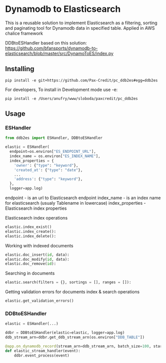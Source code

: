 # Dynamodb to Elasticsearch

This is a reusable solution to implement Elasticsearch as a filtering, sorting and paginating tool for Dynamodb data in specified table. Applied in AWS chalice framework

DDBtoESHandler based on this solution: 
https://github.com/bfansports/dynamodb-to-elasticsearch/blob/master/src/DynamoToES/index.py

## Installing

`pip install -e git+https://github.com/Pax-Credit/pc_ddb2es#egg=ddb2es`

For developers, To install in Development mode use -e:

`pip install -e /Users/anufry/www/sloboda/paxcredit/pc_ddb2es`

## Usage

### ESHandler

```python
from ddb2es import ESHandler, DDBtoESHandler

elastic = ESHandler(
  endpoint=os.environ["ES_ENDPOINT_URL"],
  index_name = os.environ["ES_INDEX_NAME"],
  index_properties = {
    'owner': {"type": "keyword"},
    'created_at': {"type": "date"},
    ...
    'address': {"type": "keyword"},
  },
  logger=app.log)
```

endpoint - is an url to Elasticsearch endpoint
index_name - is an index name for elasticsearch (usualy Tablename in lowercase)
index_properties - Elasticsearch index properties

Elasticsearch index operations

```python
elastic.index_exist()
elastic.index_create():
elastic.index_delete():
```

Working with indexed documents

```python
elastic.doc_insert(id, data):
elastic.doc_modify(id, data):
elastic.doc_remove(id):
```

Searching in documents

```python
elastic.search(filters = {}, sortings = [], ranges = []):
```

Getting validation errors for documents index & search operations

```python
elastic.get_validation_errors()
```

### DDBtoESHandler

```python
elastic = ESHandler(...)

ddbr = DDBtoESHandler(elastic=elastic, logger=app.log)
ddb_stream_arn=ddbr.get_ddb_stream_arn(os.environ["DDB_TABLE"])

@app.on_dynamodb_record(stream_arn=ddb_stream_arn, batch_size=100, starting_position='TRIM_HORIZON')
def elastic_stream_handler(event):
    ddbr.event_process(event)
```
